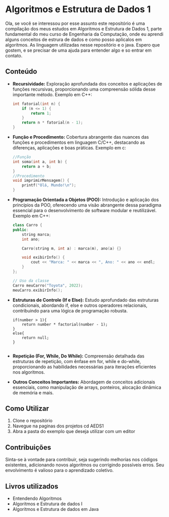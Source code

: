 # Algoritmos e Estrutura de Dados 1

Ola, se você se interessou por esse assunto este repositório é uma compilação dos meus estudos em Algoritmos e Estrutura de Dados 1, parte fundamental do meu curso de Engenharia da Computação, onde eu aprendi alguns conceitos de estrura de dados e como posso aplicalos em algoritmos. As linguagem utilizadas nesse repositório e o java. Espero que gostem, e se precisar de uma ajuda para entender algo e so entrar em contato.

## Conteúdo

- **Recursividade:** Exploração aprofundada dos conceitos e aplicações de funções recursivas, proporcionando uma compreensão sólida desse importante método.
Exemplo em C++:
  ```cpp
  int fatorial(int n) {
      if (n <= 1) {
          return 1;
      }
      return n * fatorial(n - 1);
  }
  
- **Função e Procedimento:** Cobertura abrangente das nuances das funções e procedimentos em linguagem C/C++, destacando as diferenças, aplicações e boas práticas.
Exemplo em c:
    `````c
    //Função 
    int soma(int a, int b) {
        return a + b;
    } 
    //Procedimento
    void imprimirMensagem() {
        printf("Olá, Mundo!\n");
    }  

 
- **Programação Orientada a Objetos (POO):** Introdução e aplicação dos princípios da POO, oferecendo uma visão abrangente dessa paradigma essencial para o desenvolvimento de software modular e reutilizável.
Exemplo em C++:
    ``````C++
    class Carro {
    public:
        string marca;
        int ano;

        Carro(string m, int a) : marca(m), ano(a) {}

        void exibirInfo() {
            cout << "Marca: " << marca << ", Ano: " << ano << endl;
        }
    };

    // Uso da classe
    Carro meuCarro("Toyota", 2022);
    meuCarro.exibirInfo();

- **Estruturas de Controle (If e Else):** Estudo aprofundado das estruturas condicionais, abordando if, else e outros operadores relacionais, contribuindo para uma lógica de programação robusta.
    ``````
    if(number > 1){
        return number * factorial(number - 1);
    }
    else{
        return null;
    }


- **Repetição (For, While, Do While):** Compreensão detalhada das estruturas de repetição, com ênfase em for, while e do-while, proporcionando as habilidades necessárias para iterações eficientes nos algoritmos.

- **Outros Conceitos Importantes:** Abordagem de conceitos adicionais essenciais, como manipulação de arrays, ponteiros, alocação dinâmica de memória e mais.

## Como Utilizar

1. Clone o repositório
2. Navegue na paginas dos projetos 
    cd AEDS1
3. Abra a pasta do exemplo que deseja utilizar com um editor

## Contribuições 
Sinta-se à vontade para contribuir, seja sugerindo melhorias nos códigos existentes, adicionando novos algoritmos ou corrigindo possíveis erros. Seu envolvimento é valioso para o aprendizado coletivo.

## Livros utilizados
- Entendendo Algoritmos 
- Algoritmos e Estrutura de dados I
- Algoritmos e Estrutura de dados em Java